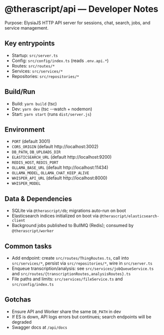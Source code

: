 # @therascript/api — Developer Notes

Purpose: ElysiaJS HTTP API server for sessions, chat, search, jobs, and service management.

## Key entrypoints
- Startup: `src/server.ts`
- Config: `src/config/index.ts` (reads `.env.api.*`)
- Routes: `src/routes/*`
- Services: `src/services/*`
- Repositories: `src/repositories/*`

## Build/Run
- Build: `yarn build` (tsc)
- Dev: `yarn dev` (tsc --watch + nodemon)
- Start: `yarn start` (runs `dist/server.js`)

## Environment
- `PORT` (default 3001)
- `CORS_ORIGIN` (default http://localhost:3002)
- `DB_PATH`, `DB_UPLOADS_DIR`
- `ELASTICSEARCH_URL` (default http://localhost:9200)
- `REDIS_HOST`, `REDIS_PORT`
- `OLLAMA_BASE_URL` (default http://localhost:11434)
- `OLLAMA_MODEL`, `OLLAMA_CHAT_KEEP_ALIVE`
- `WHISPER_API_URL` (default http://localhost:8000)
- `WHISPER_MODEL`

## Data & Dependencies
- SQLite via `@therascript/db`; migrations auto-run on boot
- Elasticsearch indices initialized on boot via `@therascript/elasticsearch-client`
- Background jobs published to BullMQ (Redis); consumed by `@therascript/worker`

## Common tasks
- Add endpoint: create `src/routes/ThingRoutes.ts`, call into `src/services/*`, persist via `src/repositories/*`, wire in `src/server.ts`
- Enqueue transcription/analysis: see `src/services/jobQueueService.ts` and `src/routes/{transcriptionRoutes,analysisRoutes}.ts`
- File paths and limits: `src/services/fileService.ts` and `src/config/index.ts`

## Gotchas
- Ensure API and Worker share the same `DB_PATH` in dev
- If ES is down, API logs errors but continues; search endpoints will be degraded
- Swagger docs at `/api/docs`